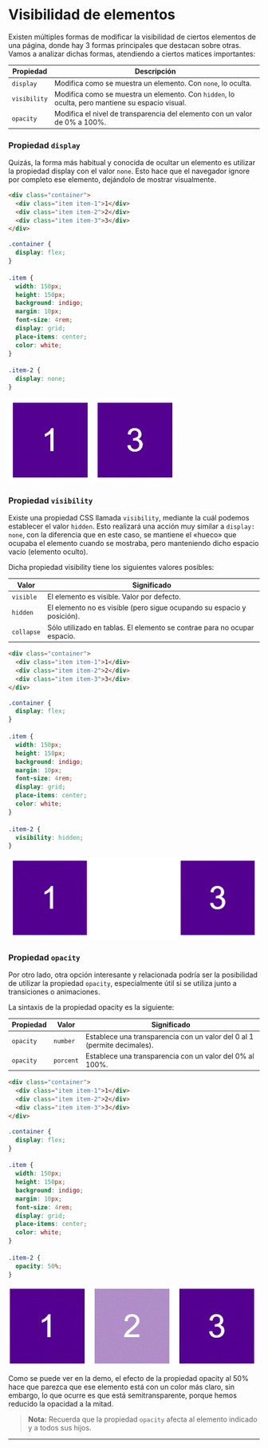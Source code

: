 # Visibilidad de elementos

Existen múltiples formas de modificar la visibilidad de ciertos elementos de una página, donde hay 3 formas principales que destacan sobre otras. Vamos a analizar dichas formas, atendiendo a ciertos matices importantes:

|Propiedad|Descripción|
|---------|-----------|
|`display`|Modifica como se muestra un elemento. Con `none`, lo oculta.|
|`visibility`|Modifica como se muestra un elemento. Con `hidden`, lo oculta, pero mantiene su espacio visual.|
|`opacity`|Modifica el nivel de transparencia del elemento con un valor de 0% a 100%.|

### Propiedad `display`

Quizás, la forma más habitual y conocida de ocultar un elemento es utilizar la propiedad display con el valor `none`. Esto hace que el navegador ignore por completo ese elemento, dejándolo de mostrar visualmente.

```html
<div class="container">
  <div class="item item-1">1</div>
  <div class="item item-2">2</div>
  <div class="item item-3">3</div>
</div>
```

```css
.container {
  display: flex;
}

.item {
  width: 150px;
  height: 150px;
  background: indigo;
  margin: 10px;
  font-size: 4rem;
  display: grid;
  place-items: center;
  color: white;
}

.item-2 {
  display: none;
}
```

![](../img/display%20none.png)

### Propiedad `visibility`

Existe una propiedad CSS llamada `visibility`, mediante la cuál podemos establecer el valor `hidden`. Esto realizará una acción muy similar a `display: none`, con la diferencia que en este caso, se mantiene el «hueco» que ocupaba el elemento cuando se mostraba, pero manteniendo dicho espacio vacío (elemento oculto).

Dicha propiedad visibility tiene los siguientes valores posibles:

|Valor|Significado|
|---------|-----------|
|`visible`|El elemento es visible. Valor por defecto.|
|`hidden`|El elemento no es visible (pero sigue ocupando su espacio y posición).|
|`collapse`|Sólo utilizado en tablas. El elemento se contrae para no ocupar espacio.|

```html
<div class="container">
  <div class="item item-1">1</div>
  <div class="item item-2">2</div>
  <div class="item item-3">3</div>
</div>
```

```css
.container {
  display: flex;
}

.item {
  width: 150px;
  height: 150px;
  background: indigo;
  margin: 10px;
  font-size: 4rem;
  display: grid;
  place-items: center;
  color: white;
}

.item-2 {
  visibility: hidden;
}
```

![](../img/visibility%20hidden.png)

### Propiedad `opacity`

Por otro lado, otra opción interesante y relacionada podría ser la posibilidad de utilizar la propiedad `opacity`, especialmente útil si se utiliza junto a transiciones o animaciones.

La sintaxis de la propiedad opacity es la siguiente:

|Propiedad|Valor|Significado|
|---------|---------|-----------|
|`opacity`|`number`|Establece una transparencia con un valor del 0 al 1 (permite decimales).|
|`opacity`|`porcent`|Establece una transparencia con un valor del 0% al 100%.|

```html
<div class="container">
  <div class="item item-1">1</div>
  <div class="item item-2">2</div>
  <div class="item item-3">3</div>
</div>
```

```css
.container {
  display: flex;
}

.item {
  width: 150px;
  height: 150px;
  background: indigo;
  margin: 10px;
  font-size: 4rem;
  display: grid;
  place-items: center;
  color: white;
}

.item-2 {
  opacity: 50%;
}
```

![](../img/opacity%2050.png)

Como se puede ver en la demo, el efecto de la propiedad opacity al 50% hace que parezca que ese elemento está con un color más claro, sin embargo, lo que ocurre es que está semitransparente, porque hemos reducido la opacidad a la mitad.

>**Nota:** Recuerda que la propiedad `opacity` afecta al elemento indicado y a todos sus hijos.

---
